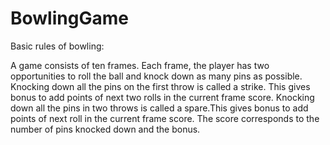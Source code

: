 # BowlingGame

Basic rules of bowling:

A game consists of ten frames.
Each frame, the player has two opportunities to roll the ball and knock down as many pins as possible.
Knocking down all the pins on the first throw is called a strike. This gives bonus to add points of next two rolls in the current frame score.
Knocking down all the pins in two throws is called a spare.This gives bonus to add points of next roll in the current frame score.
The score corresponds to the number of pins knocked down and the bonus.
